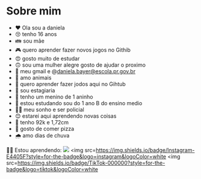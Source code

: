 # Sobre mim 
- :heart:  Ola sou a daniela 
- :kissing_closed_eyes: tenho 16 anos
- :family: sou mãe 
- :video_game: quero aprender fazer novos jogos no Githib
- :heart_eyes: gosto muito de estudar 
-  :upside_down_face: sou uma mulher alegre gosto de ajudar o proximo
-  :hand_over_mouth:   meu gmail e @daniela.bayer@escola.pr.gov.br
- :hugs: amo animais 
- :revolving_hearts: quero aprender fazer jodos aqui no Gihtub 
- :baby: sou estagiaria 
- :boy: tenho um menino de 1 aninho
-  :cherry_blossom:	 estou estudando sou do 1 ano B do ensino medio 
-  :policewoman:  meu sonho e ser policial
-  😊  estarei aqui aprendendo novas coisas
-   💞 tenho 92k e 1,72cm
- 🍕 gosto de comer pizza
- 🌧 amo dias de chuva

👩‍🔬 Estou aprendendo:
<img src="https://img.shields.io/badge/Bitbucket-330F63?style=for-the-badge&logo=bitbucket&logoColor=white" /> 
<img src=https://img.shields.io/badge/Instagram-E4405F?style=for-the-badge&logo=instagram&logoColor=white
<img src=https://img.shields.io/badge/TikTok-000000?style=for-the-badge&logo=tiktok&logoColor=white
